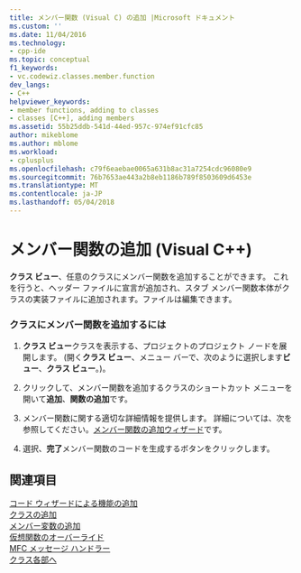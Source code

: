 ```yaml
---
title: メンバー関数 (Visual C) の追加 |Microsoft ドキュメント
ms.custom: ''
ms.date: 11/04/2016
ms.technology:
- cpp-ide
ms.topic: conceptual
f1_keywords:
- vc.codewiz.classes.member.function
dev_langs:
- C++
helpviewer_keywords:
- member functions, adding to classes
- classes [C++], adding members
ms.assetid: 55b25ddb-541d-44ed-957c-974ef91cfc85
author: mikeblome
ms.author: mblome
ms.workload:
- cplusplus
ms.openlocfilehash: c79f6eaebae0065a631b8ac31a7254cdc96080e9
ms.sourcegitcommit: 76b7653ae443a2b8eb1186b789f8503609d6453e
ms.translationtype: MT
ms.contentlocale: ja-JP
ms.lasthandoff: 05/04/2018
---
```

# <a name="adding-a-member-function-visual-c"></a>メンバー関数の追加 (Visual C++)
**クラス ビュー**、任意のクラスにメンバー関数を追加することができます。 これを行うと、ヘッダー ファイルに宣言が追加され、スタブ メンバー関数本体がクラスの実装ファイルに追加されます。ファイルは編集できます。  
  
### <a name="to-add-a-member-function-to-a-class"></a>クラスにメンバー関数を追加するには  
  
1.  **クラス ビュー**クラスを表示する、プロジェクトのプロジェクト ノードを展開します。 (開く**クラス ビュー**、メニュー バーで、次のように選択します**ビュー**、**クラス ビュー**。)。  
  
2.  クリックして、メンバー関数を追加するクラスのショートカット メニューを開いて**追加**、**関数の追加**です。  
  
3.  メンバー関数に関する適切な詳細情報を提供します。 詳細については、次を参照してください。[メンバー関数の追加ウィザード](../ide/add-member-function-wizard.md)です。  
  
4.  選択、**完了**メンバー関数のコードを生成するボタンをクリックします。  
  
## <a name="see-also"></a>関連項目  
 [コード ウィザードによる機能の追加](../ide/adding-functionality-with-code-wizards-cpp.md)   
 [クラスの追加](../ide/adding-a-class-visual-cpp.md)   
 [メンバー変数の追加](../ide/adding-a-member-variable-visual-cpp.md)   
 [仮想関数のオーバーライド](../ide/overriding-a-virtual-function-visual-cpp.md)   
 [MFC メッセージ ハンドラー](../mfc/reference/adding-an-mfc-message-handler.md)   
 [クラス各部へ](../ide/navigating-the-class-structure-visual-cpp.md)